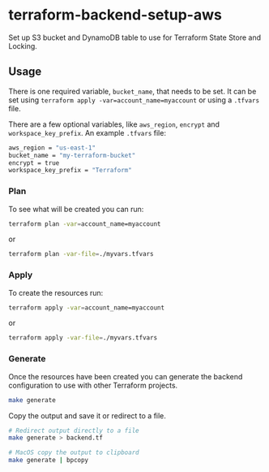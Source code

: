 # terraform-backend-setup-aws

Set up S3 bucket and DynamoDB table to use for Terraform State Store and Locking.

## Usage

There is one required variable, `bucket_name`, that needs to be set. It can be set using `terraform apply -var=account_name=myaccount` or using a `.tfvars` file.

There are a few optional variables, like `aws_region`, `encrypt` and `workspace_key_prefix`.
An example `.tfvars` file:

```bash
aws_region = "us-east-1"
bucket_name = "my-terraform-bucket"
encrypt = true
workspace_key_prefix = "Terraform"
```

### Plan

To see what will be created you can run:

```bash
terraform plan -var=account_name=myaccount
```

or

```bash
terraform plan -var-file=./myvars.tfvars
```

### Apply

To create the resources run:

```bash
terraform apply -var=account_name=myaccount
```

or

```bash
terraform apply -var-file=./myvars.tfvars
```

### Generate

Once the resources have been created you can generate the backend configuration to use with other Terraform projects.

```bash
make generate
```

Copy the output and save it or redirect to a file.

```bash
# Redirect output directly to a file
make generate > backend.tf

# MacOS copy the output to clipboard
make generate | bpcopy
```
